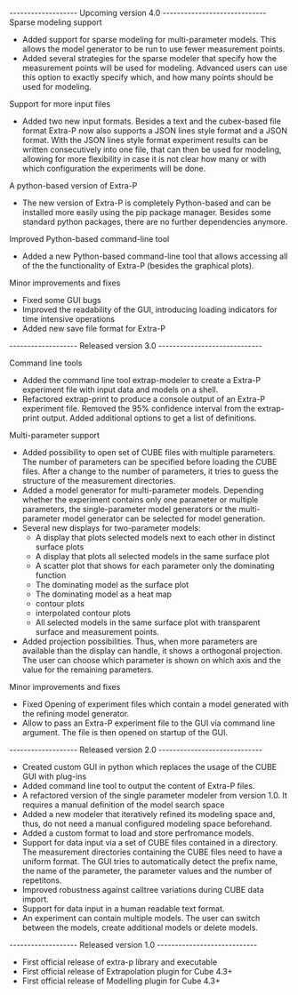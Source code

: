 ------------------- Upcoming version 4.0 -----------------------------
Sparse modeling support
- Added support for sparse modeling for multi-parameter models. This allows the 
model generator to be run to use fewer measurement points.
- Added several strategies for the sparse modeler that specify how the 
measurement points will be used for modeling. Advanced users can use this option
to exactly specify which, and how many points should be used for modeling.

Support for more input files
- Added two new input formats. Besides a text and the cubex-based file 
format Extra-P now also supports a JSON lines style format and a JSON
format. With the JSON lines style format experiment results can be written
consecutively into one file, that can then be used for modeling, allowing 
for more flexibility in case it is not clear how many or with which configuration
the experiments will be done.

A python-based version of Extra-P
- The new version of Extra-P is completely Python-based and can be installed
more easily using the pip package manager. Besides some standard python packages,
there are no further dependencies anymore.

Improved Python-based command-line tool
- Added a new Python-based command-line tool that allows accessing all of the
the functionality of Extra-P (besides the graphical plots).

Minor improvements and fixes
- Fixed some GUI bugs
- Improved the readability of the GUI, introducing loading indicators for time
intensive operations
- Added new save file format for Extra-P

------------------- Released version 3.0 -----------------------------

Command line tools
- Added the command line tool extrap-modeler to create a Extra-P
  experiment file with input data and models on a shell.
- Refactored extrap-print to produce a console output of an Extra-P
  experiment file. Removed the 95% confidence interval from the
  extrap-print output. Added additional options to get a list of
  definitions.

Multi-parameter support
- Added possibility to open set of CUBE files with multiple
  parameters. The number of parameters can be specified before loading
  the CUBE files. After a change to the number of parameters, it tries to
  guess the structure of the measurement directories.
- Added a model generator for multi-parameter models. Depending whether
  the experiment contains only one parameter or multiple parameters, the
  single-parameter model generators or the multi-parameter model generator
  can be selected for model generation.
- Several new displays for two-parameter models:
    - A display that plots selected models next to each other in distinct
      surface plots
    - A display that plots all selected models in the same surface plot
    - A scatter plot that shows for each parameter only the dominating
      function
    - The dominating model as the surface plot
    - The dominating model as a heat map
    - contour plots
    - interpolated contour plots
    - All selected models in the same surface plot with transparent
      surface and measurement points.
- Added projection possibilities. Thus, when more parameters are available
  than the display can handle, it shows a orthogonal projection.
  The user can choose which parameter is shown on which axis and the value
  for the remaining parameters.

Minor improvements and fixes
- Fixed Opening of experiment files which contain a model generated
  with the refining model generator.
- Allow to pass an Extra-P experiment file to the GUI via command line
  argument. The file is then opened on startup of the GUI.

------------------- Released version 2.0 -----------------------------

- Created custom GUI in python which replaces the usage of the
  CUBE GUI with plug-ins
- Added command line tool to output the content of Extra-P files.
- A refactored version of the single parameter modeler from version 1.0.
  It requires a manual definition of the model search space
- Added a new modeler that iteratively refined its modeling space and,
  thus, do not need a manual configured modeling space beforehand.
- Added a custom format to load and store perfromance models.
- Support for data input via a set of CUBE files contained in a directory.
  The measurement directories containing the CUBE files need to have
  a uniform format. The GUI tries to automatically detect the prefix name,
  the name of the parameter, the parameter values and the number of
  repetitons.
- Improved robustness against calltree variations during CUBE data import.
- Support for data input in a human readable text format.
- An experiment can contain multiple models. The user can switch between
  the models, create additional models or delete models.

------------------- Released version 1.0 ----------------------------

- First official release of extra-p library and executable
- First official release of Extrapolation plugin for Cube 4.3+
- First official release of Modelling plugin for Cube 4.3+
